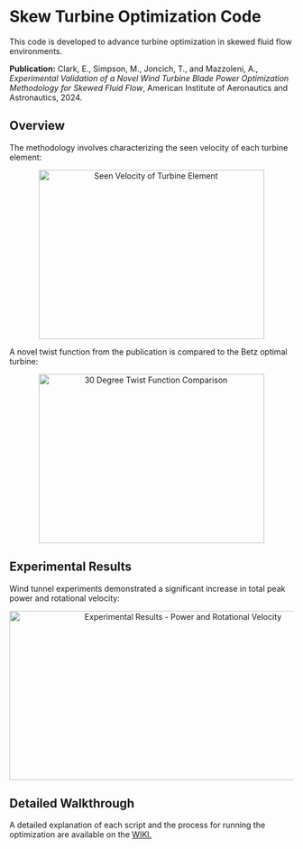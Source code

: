 # Skew Turbine Optimization Code

This code is developed to advance turbine optimization in skewed fluid flow environments.

**Publication:**
Clark, E., Simpson, M., Joncich, T., and Mazzoleni, A., *Experimental Validation of a Novel Wind Turbine Blade Power Optimization Methodology for Skewed Fluid Flow*, American Institute of Aeronautics and Astronautics, 2024.

## Overview

The methodology involves characterizing the seen velocity of each turbine element:

<p align="center">
    <img src="https://github.com/matthewsimpsonaero/SkewBladeOptimization/blob/main/Images/SeenVelocity.png" alt="Seen Velocity of Turbine Element" width="400" height="300"/>
</p>

A novel twist function from the publication is compared to the Betz optimal turbine:

<p align="center">
    <img src="https://github.com/matthewsimpsonaero/SkewBladeOptimization/blob/main/Images/30DegTwist.png" alt="30 Degree Twist Function Comparison" width="400" height="300"/>
</p>

## Experimental Results

Wind tunnel experiments demonstrated a significant increase in total peak power and rotational velocity:

<p align="center">
    <img src="https://github.com/matthewsimpsonaero/SkewBladeOptimization/blob/main/Images/Experimental%20Results%202.png" alt="Experimental Results - Power and Rotational Velocity" width="600" height="300"/>
</p>

## Detailed Walkthrough

A detailed explanation of each script and the process for running the optimization are available on the [WIKI.](https://github.com/matthewsimpsonaero/SkewBladeOptimization/wiki)

